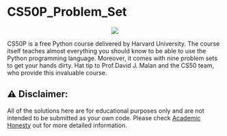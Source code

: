 # CS50P_Problem_Set
<p align="center">
  <img src="https://pll.harvard.edu/sites/default/files/styles/16_9_large/public/course/CS50P_pll.png?itok=ZBkgBrNn" />
</p>
  CS50P is a free Python course delivered by Harvard University. The course itself teaches almost everything you should know to be able to use the Python programming language. Moreover, it comes with nine problem sets to get your hands dirty. Hat tip to Prof.David J. Malan and the CS50 team, who provide this invaluable course.
  
## :warning: Disclaimer:
  All of the solutions here are for educational purposes only and are not intended to be submitted as your own code. Please check [Academic Honesty](https://cs50.harvard.edu/python/2022/honesty/) out for more detailed information.
  

